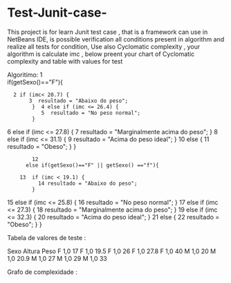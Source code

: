 # Test-Junit-case-
This project is for  learn  Junit test case , that is a framework can use in NetBeans IDE, is possible verification all conditions present in algorithm and realize all tests  for condition, Use also  Cyclomatic complexity , your  algorithm is calculate  imc , below preent your chart of Cyclomatic complexity and table with values for test


Algoritimo:
1                                              
if(getSexo()=="F"){
            
      2 if (imc< 20.7) {
           3  resultado = "Abaixo do peso";
            }  4 else if (imc <= 26.4) {
               5  resultado = "No peso normal";
            } 
6 else if (imc <= 27.8) {
           7 resultado = "Marginalmente acima do peso";
            } 8 else if (imc <= 31.1) {
             9  resultado = "Acima do peso ideal";
            } 
10 else {
           11 resultado = "Obeso";
            }
          }
          
          	12                                    
          else if(getSexo()=="F" || getSexo() =="f"){
         
        13  if (imc < 19.1) {
              14 resultado = "Abaixo do peso";
            } 
15 else if (imc  <= 25.8) {
               16  resultado = "No peso normal";
            } 
17 else if (imc <= 27.3) {
              18 resultado = "Marginalmente acima do peso";
            }  19 else if (imc <= 32.3) {
               20 resultado = "Acima do peso ideal";
            } 21 else {
              22  resultado = "Obeso";
            }
                   }



	


Tabela de valores de teste :

Sexo	Altura	Peso
F	1,0	17
F	1,0	19.5
F	1,0	26
F	1,0	27.8
F	1,0	40
M	1,0	20
M	1,0	20.9
M	1,0	27
M	1,0	29
M	1,0	33








Grafo de complexidade :



